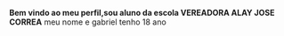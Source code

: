 **Bem vindo ao meu perfil,sou aluno da escola VEREADORA ALAY JOSE CORREA**
meu nome e gabriel
tenho 18 ano
